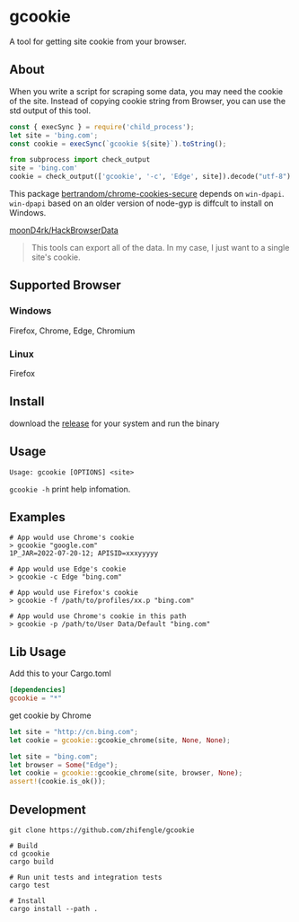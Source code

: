 # gcookie

A tool for getting site cookie from your browser.

## About

When you write a script for scraping some data, you may need the cookie of the site.
Instead of copying cookie string from Browser, you can use the std output of this tool.

```js
const { execSync } = require('child_process');
let site = 'bing.com';
const cookie = execSync(`gcookie ${site}`).toString();
```

```python
from subprocess import check_output
site = 'bing.com'
cookie = check_output(['gcookie', '-c', 'Edge', site]).decode("utf-8")
```

This package [bertrandom/chrome-cookies-secure](https://github.com/bertrandom/chrome-cookies-secure) depends on `win-dpapi`.
`win-dpapi` based on an older version of node-gyp is diffcult to install on Windows.

[moonD4rk/HackBrowserData](https://github.com/moonD4rk/HackBrowserData)

> This tools can export all of the data. In my case, I just want to a single site's cookie.

## Supported Browser

### Windows

Firefox, Chrome, Edge, Chromium

### Linux

Firefox

## Install

download the [release](https://github.com/zhifengle/gcookie/releases) for your system and run the binary

## Usage

```text
Usage: gcookie [OPTIONS] <site>

```

`gcookie -h` print help infomation.

## Examples

```shell
# App would use Chrome's cookie
> gcookie "google.com"
1P_JAR=2022-07-20-12; APISID=xxxyyyyy

# App would use Edge's cookie
> gcookie -c Edge "bing.com"

# App would use Firefox's cookie
> gcookie -f /path/to/profiles/xx.p "bing.com"

# App would use Chrome's cookie in this path
> gcookie -p /path/to/User Data/Default "bing.com"
```

## Lib Usage

Add this to your Cargo.toml

```toml
[dependencies]
gcookie = "*"
```

get cookie by Chrome

```Rust
let site = "http://cn.bing.com";
let cookie = gcookie::gcookie_chrome(site, None, None);

let site = "bing.com";
let browser = Some("Edge");
let cookie = gcookie::gcookie_chrome(site, browser, None);
assert!(cookie.is_ok());
```

## Development

```shell
git clone https://github.com/zhifengle/gcookie

# Build
cd gcookie
cargo build

# Run unit tests and integration tests
cargo test

# Install
cargo install --path .
```
